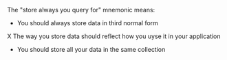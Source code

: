 The "store always you query for" mnemonic means:

- You should always store data in third normal form

X The way you store data should reflect how you uyse it in your application

- You should store all your data in the same collection